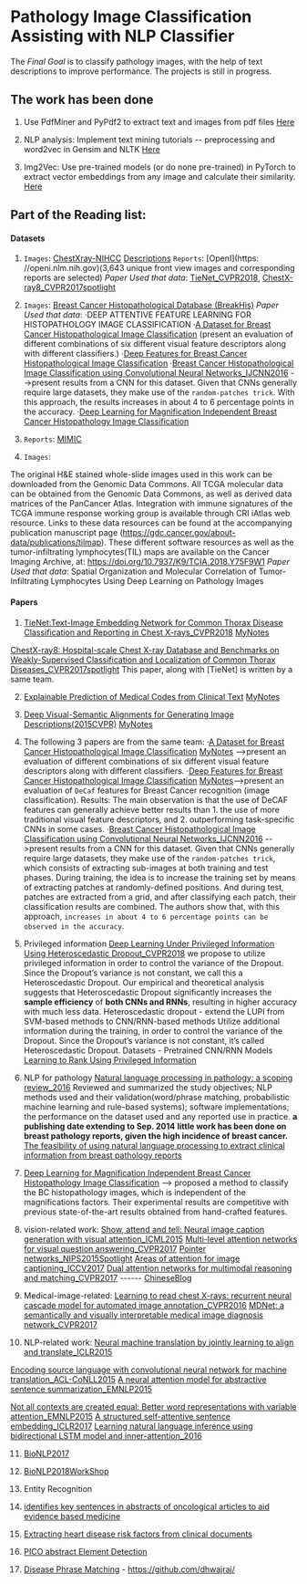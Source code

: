 # Pathology Image Classification Assisting with NLP Classifier

The *Final Goal* is to classify pathology images, with the help of text descriptions to improve performance. The projects is still in progress.

## The work has been done

1. Use PdfMiner and PyPdf2 to extract text and images from pdf files [Here](https://github.com/weimin17/pdfminer-textmining-word2vec-img2vec/tree/master/codes/textmining)

2. NLP analysis: Implement text mining tutorials -- preprocessing and word2vec in Gensim and NLTK [Here](https://github.com/weimin17/pdfminer-textmining-word2vec-img2vec/tree/master/codes/textmining)

3. Img2Vec: Use pre-trained models (or do none pre-trained) in PyTorch to extract vector embeddings from any image and calculate their similarity. [Here](https://github.com/weimin17/pdfminer-textmining-word2vec-img2vec/tree/master/codes/img2vec)

## Part of the Reading list:

#### Datasets
1. `Images`: [ChestXray-NIHCC](https://nihcc.app.box.com/v/ChestXray-NIHCC)
[Descriptions](https://nihcc.app.box.com/v/ChestXray-NIHCC/file/220660789610)
`Reports`: [OpenI](https: //openi.nlm.nih.gov)(3,643 unique front view images and corresponding reports are selected)
*Paper Used that data*:
[TieNet_CVPR2018](http://www.cs.jhu.edu/~lelu/publication/TieNet_CVPR2018_spotlight.pdf), [ChestX-ray8_CVPR2017spotlight](https://arxiv.org/pdf/1705.02315.pdf)

2. `Images`: [Breast Cancer Histopathological Database (BreakHis)](https://web.inf.ufpr.br/vri/databases/breast-cancer-histopathological-database-breakhis/)
*Paper Used that data*:
·DEEP ATTENTIVE FEATURE LEARNING FOR HISTOPATHOLOGY IMAGE CLASSIFICATION
·[A Dataset for Breast Cancer Histopathological Image Classification](http://www.inf.ufpr.br/lesoliveira/download/TBME-00608-2015-R2-preprint.pdf) (present an evaluation of different combinations of six different visual feature descriptors along with different classifiers.)
·[Deep Features for Breast Cancer Histopathological Image Classification](http://www.inf.ufpr.br/lesoliveira/download/SpanholSMC2017.pdf)
·[Breast Cancer Histopathological Image Classification using Convolutional Neural Networks_IJCNN2016](http://www.inf.ufpr.br/lesoliveira/download/IJCNN2016-BC.pdf) -->present results from a CNN for this dataset. Given that CNNs generally require large datasets, they make use of the `random-patches trick`. With this approach, the results increases in about 4 to 6 percentage points in the accuracy.
·[Deep Learning for Magnification Independent Breast Cancer Histopathology Image Classification](https://ieeexplore.ieee.org/document/7900002)

3. `Reports`: [MIMIC](https://mimic.physionet.org/gettingstarted/dbsetup/)

4. `Images`:

The original H&E stained whole-slide images used in this work can be downloaded from the Genomic Data Commons. All TCGA molecular data can be obtained from the Genomic Data Commons, as well as derived data matrices of the PanCancer Atlas. Integration with immune signatures of the TCGA immune response working group is available through CRI iAtlas web resource. Links to these data resources can be found at the accompanying publication manuscript page (https://gdc.cancer.gov/about-data/publications/tilmap).
These different software resources as well as the tumor-infiltrating lymphocytes(TIL) maps are available on the Cancer Imaging Archive, at: https://doi.org/10.7937/K9/TCIA.2018.Y75F9W1
*Paper Used that data*:
Spatial Organization and Molecular Correlation of Tumor-Infiltrating Lymphocytes Using Deep Learning on Pathology Images

#### Papers
1. [TieNet:Text-Image Embedding Network for Common Thorax Disease Classification and Reporting in Chest X-rays_CVPR2018](http://www.cs.jhu.edu/~lelu/publication/TieNet_CVPR2018_spotlight.pdf)
[MyNotes](https://github.com/weimin17/weimin17.github.io/blob/master/images/%5BLearningNotes%5DTieNet%20Text-Image%20Embedding%20Network%20for%20Common%20Thorax%20Disease%20Classification%20and%20Reporting%20in%20Chest%20X-rays_2018CVPR.pdf)

[ChestX-ray8: Hospital-scale Chest X-ray Database and Benchmarks on Weakly-Supervised Classification and Localization of Common Thorax Diseases_CVPR2017spotlight](https://arxiv.org/pdf/1705.02315.pdf)
This paper, along with [TieNet] is written by a same team.

2. [Explainable Prediction of Medical Codes from Clinical Text](http://aclweb.org/anthology/N18-1100)
[MyNotes](https://github.com/weimin17/weimin17.github.io/blob/master/images/%5BLearningNotes%5DExplainable%20Prediction%20of%20Medical%20Codes%20from%20Clinical%20Text.pdf)

3. [Deep Visual-Semantic Alignments for Generating Image Descriptions(2015CVPR)](https://cs.stanford.edu/people/karpathy/cvpr2015.pdf)
[MyNotes](https://github.com/weimin17/weimin17.github.io/blob/master/images/%5BLearningNotes%5DDeep%20Visual-Semantic%20Alignments%20for%20Generating%20Image%20Descriptions_2015CVPR.pdf)
4. The following 3 papers are from the same team:
·[A Dataset for Breast Cancer Histopathological Image Classification](http://www.inf.ufpr.br/lesoliveira/download/TBME-00608-2015-R2-preprint.pdf)
[MyNotes](https://github.com/weimin17/weimin17.github.io/blob/master/images/%5BLearningNotes%5DA%20Dataset%20for%20Breast%20Cancer%20Histopathological%20Image%20Classification.pdf) -->present an evaluation of different combinations of six different visual feature descriptors along with different classifiers.
·[Deep Features for Breast Cancer Histopathological Image Classification](http://www.inf.ufpr.br/lesoliveira/download/SpanholSMC2017.pdf)
[MyNotes](https://github.com/weimin17/weimin17.github.io/blob/master/images/%5BLearningNotes%5DDeep%20Features%20for%20Breast%20Cancer%20Histopathological%20Image%20Classification.pdf)-->present an evaluation of `DeCaf` features for Breast Cancer recognition (image classification).
Results: The main observation is that the use of DeCAF features can generally achieve better results than 1. the use of more traditional visual feature descriptors, and 2. outperforming task-specific CNNs in some cases.
·[Breast Cancer Histopathological Image Classification using Convolutional Neural Networks_IJCNN2016](http://www.inf.ufpr.br/lesoliveira/download/IJCNN2016-BC.pdf) -->present results from a CNN for this dataset.  Given that CNNs generally require large datasets, they make use of the `random-patches trick`, which consists of extracting sub-images at both training and test phases. During training, the idea is to increase the training set by means of extracting patches at randomly-defined positions. And during test, patches are extracted from a grid, and after classifying each patch, their classification results are combined. The authors show that, with this approach, `increases in about 4 to 6 percentage points can be observed in the accuracy`.

5. Privileged information
[Deep Learning Under Privileged Information Using Heteroscedastic Dropout_CVPR2018](https://github.com/johnwlambert/dlupi-heteroscedastic-dropout)
we propose to utilize privileged information in order to control the variance of the Dropout. Since the Dropout’s variance is not constant, we call this a Heteroscedastic Dropout. Our empirical and theoretical analysis suggests that Heteroscedastic Dropout significantly increases the **sample efficiency** of **both CNNs and RNNs**, resulting in higher accuracy with much less data.
Heteroscedastic dropout - extend the LUPI from SVM-based methods to CNN/RNN-based methods
Utilize additional information during the training, in order to control the variance of the Dropout. Since the Dropout’s variance is not constant, it’s called Heteroscedastic Dropout.
Datasets - Pretrained CNN/RNN Models
[Learning to Rank Using Privileged Information](http://users.sussex.ac.uk/~nq28/pubs/ShaQuaLam13.pdf)


6. NLP for pathology
[Natural language processing in pathology: a scoping review_2016](https://www.ncbi.nlm.nih.gov/pubmed/27451435)
Reviewed and summarized the study objectives; NLP methods used and their validation(word/phrase matching, probabilistic machine learning and rule-based systems); software implementations; the performance on the dataset used and any reported use in practice. **a publishing date extending to Sep. 2014**
**little work has been done on breast pathology reports, given the high incidence of breast cancer.**
[The feasibility of using natural language processing to extract clinical information from breast
pathology reports](https://www.researchgate.net/publication/230764022_The_feasibility_of_using_natural_language_processing_to_extract_clinical_information_from_breast_pathology_reports)

7. [Deep Learning for Magnification Independent Breast Cancer Histopathology Image Classification](https://ieeexplore.ieee.org/document/7900002) --> proposed a method to classify the BC histopathology images, which is independent of the magnifications factors. Their experimental results are competitive with previous state-of-the-art results obtained from hand-crafted features.

8. vision-related work:
[Show, attend and tell: Neural image caption generation with visual attention_ICML2015](https://arxiv.org/pdf/1502.03044.pdf)
[Multi-level attention networks for visual question answering_CVPR2017](https://www.microsoft.com/en-us/research/wp-content/uploads/2017/06/Multi-level-Attention-Networks-for-Visual-Question-Answering.pdf)
[Pointer networks_NIPS2015Spotlight](https://arxiv.org/pdf/1506.03134.pdf)
[Areas of attention for image captioning_ICCV2017](https://arxiv.org/pdf/1612.01033.pdf)
[Dual attention networks for multimodal reasoning and matching_CVPR2017](https://arxiv.org/pdf/1611.00471.pdf) ------ [ChineseBlog](https://blog.csdn.net/mukvintt/article/details/80299301)

9. Medical-image-related:
[Learning to read chest X-rays: recurrent neural cascade model for automated image annotation_CVPR2016](https://arxiv.org/pdf/1603.08486.pdf)
[MDNet: a semantically and visually interpretable medical image diagnosis network_CVPR2017](https://arxiv.org/pdf/1707.02485.pdf)

10. NLP-related work:
[Neural machine translation by jointly learning to align and translate_ICLR2015](https://arxiv.org/pdf/1409.0473.pdf)

[Encoding source language with convolutional neural network for machine translation_ACL-CoNLL2015](https://arxiv.org/pdf/1503.01838.pdf)
[A neural attention model for abstractive sentence summarization_EMNLP2015](https://www.aclweb.org/anthology/D/D15/D15-1044.pdf)

[Not all contexts are created equal: Better word representations with variable attention_EMNLP2015](https://www.cs.cmu.edu/~ytsvetko/papers/emnlp15-attention.pdf)
[A structured self-attentive sentence embedding_ICLR2017](https://arxiv.org/pdf/1703.03130.pdf)
[Learning natural language inference using bidirectional LSTM model and inner-attention_2016](https://arxiv.org/pdf/1605.09090.pdf)


11. [BioNLP2017](https://aclanthology.coli.uni-saarland.de/sigs/sigbiomed)


12. [BioNLP2018WorkShop](https://aclanthology.coli.uni-saarland.de/events/ws-2018#W18-23)


13. Entity Recognition
 
14. [identifies key sentences in abstracts of oncological articles to aid evidence based medicine](http://aclweb.org/anthology/W18-2305)

15. [Extracting heart disease risk factors from clinical documents](http://aclweb.org/anthology/W18-2303)

16. [PICO abstract Element Detection](https://github.com/jind11/PubMed-PICO-Detection)

17. [Disease Phrase Matching](http://aclweb.org/anthology/W18-2315) - https://github.com/dhwajraj/


